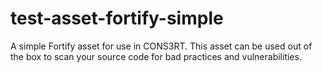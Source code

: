 # test-asset-fortify-simple
A simple Fortify asset for use in CONS3RT.  This asset can be used out of the box to scan your source code for bad practices and vulnerabilities.
